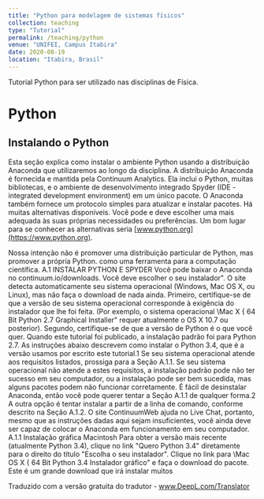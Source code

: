 ```yaml
---
title: "Python para modelagem de sistemas físicos"
collection: teaching
type: "Tutorial"
permalink: /teaching/python
venue: "UNIFEI, Campus Itabira"
date: 2020-08-19
location: "Itabira, Brasil"
---
```


Tutorial Python para ser utilizado nas disciplinas de Física.

Python
======

## Instalando o Python

Esta seção explica como instalar o ambiente Python usando a distribuição Anaconda que utilizaremos ao longo da disciplina. A distribuição Anaconda é fornecida e mantida pela Continuum Analytics. Ela inclui o Python, muitas bibliotecas, e o ambiente de desenvolvimento integrado Spyder (IDE - integrated development environment) em um único pacote. O Anaconda também fornece um protocolo simples para atualizar e instalar pacotes. Há muitas alternativas disponíveis. Você pode e deve escolher uma mais adequada às suas próprias necessidades ou preferências. Um bom lugar para se conhecer as alternativas seria [www.python.org](https://www.python.org).

Nossa intenção não é promover uma distribuição particular de Python, mas promover a própria Python.
como uma ferramenta para a computação científica.
A.1 INSTALAR PYTHON E SPYDER
Você pode baixar o Anaconda no continuum.io/downloads.
Você deve escolher o seu instalador". O site detecta automaticamente seu sistema operacional (Windows,
Mac OS X, ou Linux), mas não faça o download de nada ainda. Primeiro, certifique-se de que a versão de seu
sistema operacional corresponde à exigência do instalador que lhe foi feita. (Por exemplo, o sistema operacional \Mac
X { 64 Bit Python 2.7 Graphical Installer" requer atualmente o OS X 10.7 ou posterior). Segundo, certifique-se de que
a versão de Python é o que você quer. Quando este tutorial foi publicado, a instalação padrão
foi para Python 2.7. As instruções abaixo descrevem como instalar o Python 3.4, que é a versão
usamos por escrito este tutorial.1
Se seu sistema operacional atende aos requisitos listados, prossiga para a Seção A.1.1. Se seu sistema operacional
não atende a estes requisitos, a instalação padrão pode não ter sucesso em seu computador,
ou a instalação pode ser bem sucedida, mas alguns pacotes podem não funcionar corretamente. É fácil de desinstalar
Anaconda, então você pode querer tentar a Seção A.1.1 de qualquer forma.2 A outra opção é tentar instalar a partir de
a linha de comando, conforme descrito na Seção A.1.2.
O site ContinuumWeb ajuda no Live Chat, portanto, mesmo que as instruções dadas aqui sejam insuficientes,
você ainda deve ser capaz de colocar o Anaconda em funcionamento em seu computador.
A.1.1 Instalação gráfica
Macintosh
Para obter a versão mais recente (atualmente Python 3.4), clique no link "Quero Python 3.4" diretamente para o
direito do título "Escolha o seu instalador". Clique no link para \Mac OS X { 64 Bit Python
3.4 Instalador gráfico" e faça o download do pacote. Este é um grande download que irá instalar muitos

Traduzido com a versão gratuita do tradutor - www.DeepL.com/Translator
